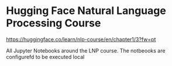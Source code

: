 # Hugging Face Natural Language Processing Course
https://huggingface.co/learn/nlp-course/en/chapter1/3?fw=pt

All Jupyter Notebooks around the LNP course. The notbeooks are configurefd to be executed local

